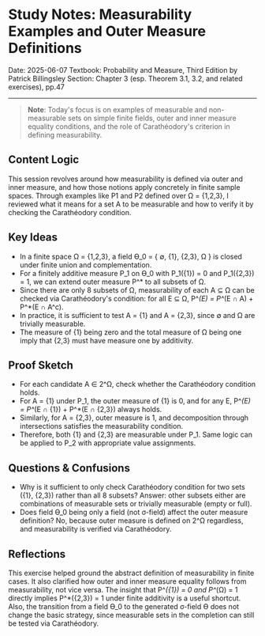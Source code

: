 # Study Notes: Measurability Examples and Outer Measure Definitions

Date: 2025-06-07
Textbook: Probability and Measure, Third Edition by Patrick Billingsley
Section: Chapter 3 (esp. Theorem 3.1, 3.2, and related exercises), pp.47

---

> **Note**:
> Today's focus is on examples of measurable and non-measurable sets on simple finite fields, outer and inner measure equality conditions, and the role of Carathéodory's criterion in defining measurability.

## Content Logic

This session revolves around how measurability is defined via outer and inner measure, and how those notions apply concretely in finite sample spaces. Through examples like P1 and P2 defined over Ω = {1,2,3}, I reviewed what it means for a set A to be measurable and how to verify it by checking the Carathéodory condition.

## Key Ideas

* In a finite space Ω = {1,2,3}, a field Ɵ\_0 = { ∅, {1}, {2,3}, Ω } is closed under finite union and complementation.
* For a finitely additive measure P\_1 on Ɵ\_0 with P\_1({1}) = 0 and P\_1({2,3}) = 1, we can extend outer measure P^\* to all subsets of Ω.
* Since there are only 8 subsets of Ω, measurability of each A ⊆ Ω can be checked via Carathéodory's condition: for all E ⊆ Ω, P^*(E) = P^*(E ∩ A) + P^\*(E ∩ A^c).
* In practice, it is sufficient to test A = {1} and A = {2,3}, since ∅ and Ω are trivially measurable.
* The measure of {1} being zero and the total measure of Ω being one imply that {2,3} must have measure one by additivity.

## Proof Sketch

* For each candidate A ∈ 2^Ω, check whether the Carathéodory condition holds.
* For A = {1} under P\_1, the outer measure of {1} is 0, and for any E, P^*(E) = P^*(E ∩ {1}) + P^\*(E ∩ {2,3}) always holds.
* Similarly, for A = {2,3}, outer measure is 1, and decomposition through intersections satisfies the measurability condition.
* Therefore, both {1} and {2,3} are measurable under P\_1. Same logic can be applied to P\_2 with appropriate value assignments.

## Questions & Confusions

* Why is it sufficient to only check Carathéodory condition for two sets ({1}, {2,3}) rather than all 8 subsets? Answer: other subsets either are combinations of measurable sets or trivially measurable (empty or full).
* Does field Ɵ\_0 being only a field (not σ-field) affect the outer measure definition? No, because outer measure is defined on 2^Ω regardless, and measurability is verified via Carathéodory.

## Reflections

This exercise helped ground the abstract definition of measurability in finite cases. It also clarified how outer and inner measure equality follows from measurability, not vice versa. The insight that P^*({1}) = 0 and P^*(Ω) = 1 directly implies P^\*({2,3}) = 1 under finite additivity is a useful shortcut. Also, the transition from a field Ɵ\_0 to the generated σ-field Ɵ does not change the basic strategy, since measurable sets in the completion can still be tested via Carathéodory.
